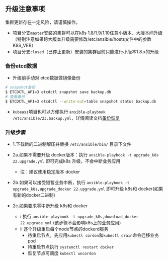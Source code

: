 ## 升级注意事项

集群更新存在一定风险，请谨慎操作。 

- 项目分支`master`安装的集群可以在k8s 1.8/1.9/1.10任意小版本、大版本间升级（特别注意如果跨大版本升级需要修改/etc/ansible/hosts文件中的参数K8S_VER）
- 项目分支`closed`（已停止更新）安装的集群目前只能进行小版本1.8.x的升级

### 备份etcd数据 

- 升级前手动对 etcd数据做镜像备份  
``` bash
# snapshot备份
$ ETCDCTL_API=3 etcdctl snapshot save backup.db
# 查看备份
$ ETCDCTL_API=3 etcdctl --write-out=table snapshot status backup.db
```
- `kubeasz`项目也可以方便执行 `ansible-playbook /etc/ansible/23.backup.yml`，详情阅读文档[备份恢复](cluster_restore.md)

### 升级步骤

- 1.下载新的二进制解压并替换 `/etc/ansible/bin/` 目录下文件

- 2a.如果不需要升级 docker版本：执行 `ansible-playbook -t upgrade_k8s 22.upgrade.yml` 即可完成k8s 升级，不会中断业务应用
  - 注：建议使用稳定版本 docker

- 2b.如果可以接受短暂业务中断，执行 `ansible-playbook -t upgrade_k8s,upgrade_docker 22.upgrade.yml` 即可升级 k8s和 docker(如果有新的docker二进制)

- 2c.如果要求零中断升级 k8s和 docker
  - i 执行 `ansible-playbook -t upgrade_k8s,download_docker 22.upgrade.yml` (该步骤不会影响k8s上的业务应用)
  - ii 逐个升级重启每个node节点的dockerd服务
    - 待重启节点，先应用`kubectl cordon`和`kubectl drain`命令迁移业务pod
    - 待重启节点执行 `systemctl restart docker`
    - 恢复节点可调度 `kubectl uncordon`
